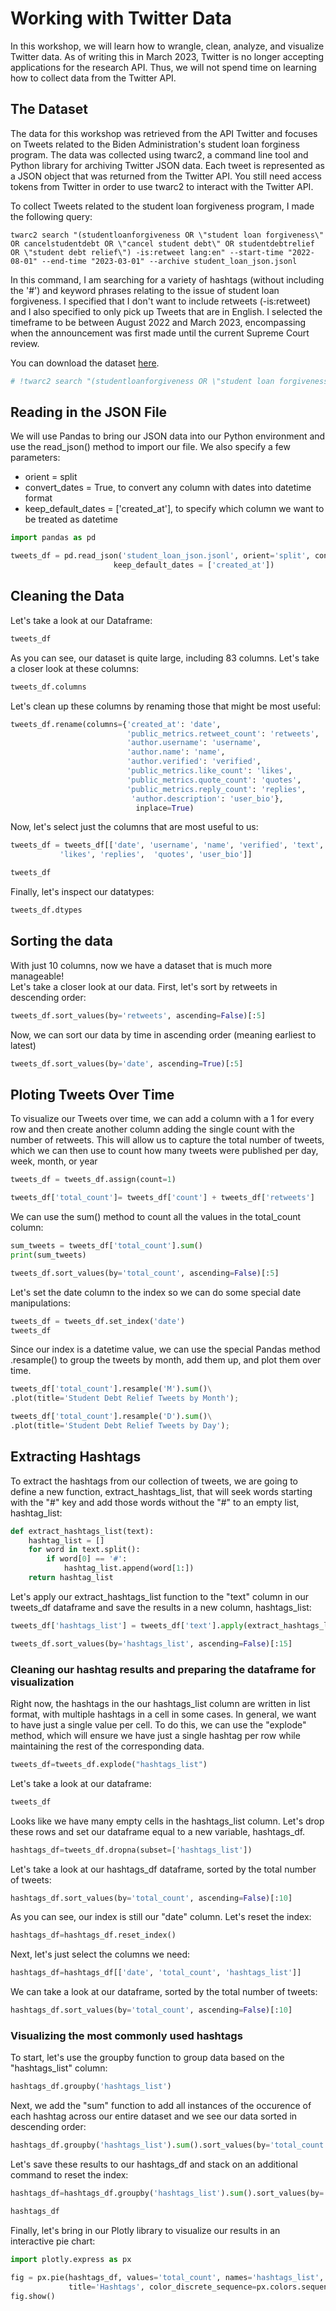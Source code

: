 # Working with Twitter Data

In this workshop, we will learn how to wrangle, clean, analyze, and visualize Twitter data. As of writing this in March 2023, Twitter is no longer accepting applications for the research API. Thus, we will not spend time on learning how to collect data from the Twitter API. 

## The Dataset
The data for this workshop was retrieved from the API Twitter and focuses on Tweets related to the Biden Administration's student loan forginess program. The data was collected using twarc2, a command line tool and Python library for archiving Twitter JSON data. Each tweet is represented as a JSON object that was returned from the Twitter API. You still need access tokens from Twitter in order to use twarc2 to interact with the Twitter API.

To collect Tweets related to the student loan forgiveness program, I made the following query:

```
twarc2 search "(studentloanforgiveness OR \"student loan forgiveness\" OR cancelstudentdebt OR \"cancel student debt\" OR studentdebtrelief OR \"student debt relief\") -is:retweet lang:en" --start-time "2022-08-01" --end-time "2023-03-01" --archive student_loan_json.jsonl

```
In this command, I am searching for a variety of hashtags (without including the '#') and keyword phrases relating to the issue of student loan forgiveness. I specified that I don't want to include retweets (-is:retweet) and I also specified to only pick up Tweets that are in English. I selected the timeframe to be between August 2022 and March 2023, encompassing when the announcement was first made until the current Supreme Court review.

You can download the dataset [here](https://gc-cuny-edu.zoom.us/j/87281241758?pwd=QnRpamMycFliU3VuL2JRWWVuckVEQT09). 



```python
# !twarc2 search "(studentloanforgiveness OR \"student loan forgiveness\" OR cancelstudentdebt OR \"cancel student debt\" OR studentdebtrelief OR \"student debt relief\") -is:retweet lang:en" --start-time "2022-08-01" --end-time "2023-03-15" --archive student_loan_3_15.jsonl
```

## Reading in the JSON File

We will use Pandas to bring our JSON data into our Python environment and use the read_json() method to import our file. We also specify a few parameters:
- orient = split
- convert_dates = True, to convert any column with dates into datetime format
- keep_default_dates = ['created_at'], to specify which column we want to be treated as datetime



```python
import pandas as pd
```


```python
tweets_df = pd.read_json('student_loan_json.jsonl', orient='split', convert_dates = True,
                       keep_default_dates = ['created_at'])
```

## Cleaning the Data

Let's take a look at our Dataframe:


```python
tweets_df
```

As you can see, our dataset is quite large, including 83 columns. Let's take a closer look at these columns:


```python
tweets_df.columns
```

Let's clean up these columns by renaming those that might be most useful:


```python
tweets_df.rename(columns={'created_at': 'date',
                          'public_metrics.retweet_count': 'retweets', 
                          'author.username': 'username', 
                          'author.name': 'name',
                          'author.verified': 'verified', 
                          'public_metrics.like_count': 'likes', 
                          'public_metrics.quote_count': 'quotes', 
                          'public_metrics.reply_count': 'replies',
                           'author.description': 'user_bio'},
                            inplace=True)
```

Now, let's select just the columns that are most useful to us:


```python
tweets_df = tweets_df[['date', 'username', 'name', 'verified', 'text', 'retweets',
           'likes', 'replies',  'quotes', 'user_bio']]
```


```python
tweets_df
```

Finally, let's inspect our datatypes:


```python
tweets_df.dtypes
```

## Sorting the data

With just 10 columns, now we have a dataset that is much more manageable! 
</br>
Let's take a closer look at our data. First, let's sort by retweets in descending order:


```python
tweets_df.sort_values(by='retweets', ascending=False)[:5]
```

Now, we can sort our data by time in ascending order (meaning earliest to latest)


```python
tweets_df.sort_values(by='date', ascending=True)[:5]
```

## Ploting Tweets Over Time

To visualize our Tweets over time, we can add a column with a 1 for every row and then create another column adding the single count with the number of retweets. This will allow us to capture the total number of tweets, which we can then use to count how many tweets were published per day, week, month, or year


```python
tweets_df = tweets_df.assign(count=1)
```


```python
tweets_df['total_count']= tweets_df['count'] + tweets_df['retweets']
```

We can use the sum() method to count all the values in the total_count column:


```python
sum_tweets = tweets_df['total_count'].sum()
print(sum_tweets)
```


```python
tweets_df.sort_values(by='total_count', ascending=False)[:5]
```

Let's set the date column to the index so we can do some special date manipulations:


```python
tweets_df = tweets_df.set_index('date')
tweets_df
```

Since our index is a datetime value, we can use the special Pandas method .resample() to group the tweets by month, add them up, and plot them over time.


```python
tweets_df['total_count'].resample('M').sum()\
.plot(title='Student Debt Relief Tweets by Month');
```


```python
tweets_df['total_count'].resample('D').sum()\
.plot(title='Student Debt Relief Tweets by Day');
```

## Extracting Hashtags

To extract the hashtags from our collection of tweets, we are going to define a new function,  extract_hashtags_list, that will seek words starting with the "#" key and add those words without the "#" to an empty list, hashtag_list:


```python
def extract_hashtags_list(text):
    hashtag_list = []
    for word in text.split():
        if word[0] == '#':
            hashtag_list.append(word[1:])
    return hashtag_list
```

Let's apply our extract_hashtags_list function to the "text" column in our tweets_df dataframe and save the results in a new column, hashtags_list:


```python
tweets_df['hashtags_list'] = tweets_df['text'].apply(extract_hashtags_list)
```


```python
tweets_df.sort_values(by='hashtags_list', ascending=False)[:15]
```

### Cleaning our hashtag results and preparing the dataframe for visualization

Right now, the hashtags in the our hashtags_list column are written in list format, with multiple hashtags in a cell in some cases. In general, we want to have just a single value per cell. To do this, we can use the "explode" method, which will ensure we have just a single hashtag per row while maintaining the rest of the corresponding data. 


```python
tweets_df=tweets_df.explode("hashtags_list")
```

Let's take a look at our dataframe:


```python
tweets_df
```

Looks like we have many empty cells in the hashtags_list column. Let's drop these rows and set our dataframe equal to a new variable, hashtags_df.


```python
hashtags_df=tweets_df.dropna(subset=['hashtags_list'])
```

Let's take a look at our hashtags_df dataframe, sorted by the total number of tweets:


```python
hashtags_df.sort_values(by='total_count', ascending=False)[:10]
```

As you can see, our index is still our "date" column. Let's reset the index:


```python
hashtags_df=hashtags_df.reset_index()
```

Next, let's just select the columns we need:


```python
hashtags_df=hashtags_df[['date', 'total_count', 'hashtags_list']]
```

We can take a look at our dataframe, sorted by the total number of tweets:


```python
hashtags_df.sort_values(by='total_count', ascending=False)[:10]
```

### Visualizing the most commonly used hashtags
To start, let's use the groupby function to group data based on the "hashtags_list" column:


```python
hashtags_df.groupby('hashtags_list')
```

Next, we add the "sum" function to add all instances of the occurence of each hashtag across our entire dataset and we see our data sorted in descending order:


```python
hashtags_df.groupby('hashtags_list').sum().sort_values(by='total_count', ascending=False)[:20]
```

Let's save these results to our hashtags_df and stack on an additional command to reset the index:


```python
hashtags_df=hashtags_df.groupby('hashtags_list').sum().sort_values(by='total_count', ascending=False).reset_index()[:10]
```


```python
hashtags_df
```

Finally, let's bring in our Plotly library to visualize our results in an interactive pie chart:


```python
import plotly.express as px
```


```python
fig = px.pie(hashtags_df, values='total_count', names='hashtags_list', 
             title='Hashtags', color_discrete_sequence=px.colors.sequential.RdBu)
fig.show()
```


```python

```
